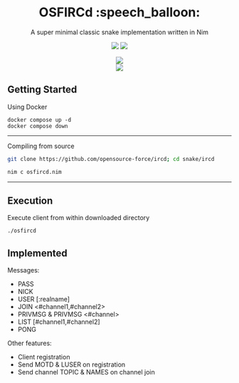 <div align="center">
<h1>OSFIRCd :speech_balloon:</h1>
<p>A super minimal classic snake implementation written in Nim</p>
<a href='#'><img src="https://img.shields.io/badge/Made%20with-Nim-&?style=flat-square&labelColor=232329&color=FFE953&logo=nim"/></a>
<a href='#'><img src="https://img.shields.io/badge/Maintained%3F-Yes-green.svg?style=flat-square&labelColor=232329&color=5277C3"></img></a>
<br/>

<a href='#'><img src="https://img.shields.io/github/size/opensource-force/ircd/osfircd.nim?branch=main&color=%231DBF73&label=Size&logo=files&logoColor=%231DBF73&style=flat-square&labelColor=232329"/></a>
<br/>
<a href="https://discord.gg/W4mQqNnfSq">
<img src="https://discordapp.com/api/guilds/913584348937207839/widget.png?style=shield"/></a>
</div>

## Getting Started
Using Docker
```docker
docker compose up -d
docker compose down
```
---

Compiling from source
```bash
git clone https://github.com/opensource-force/ircd; cd snake/ircd
```

```bash
nim c osfircd.nim
```

---

## Execution
Execute client from within downloaded directory
```bash
./osfircd
```

## Implemented
Messages:
- PASS <password>
- NICK <nickname>
- USER <username> <hostname> <servername> [:realname]
- JOIN <#channel1,#channel2>
- PRIVMSG <nickname> & PRIVMSG <#channel>
- LIST [#channel1,#channel2]
- PONG

Other features:
- Client registration
- Send MOTD & LUSER on registration
- Send channel TOPIC & NAMES on channel join
